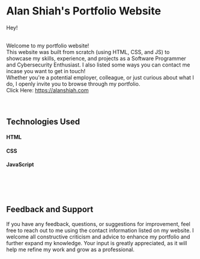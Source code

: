 # Alan Shiah's Portfolio Website
Hey!<br><br>

Welcome to my portfolio website! <br>This website was built from scratch (using HTML, CSS, and JS) to showcase my skills, experience, and projects as a Software Programmer and Cybersecurity Enthusiast. I also listed some ways you can contact me incase you want to get in touch! <br>
Whether you're a potential employer, colleague, or just curious about what I do, I openly invite you to browse through my portfolio.
<br>
Click Here: https://alanshiah.com
<br><br><br>
## Technologies Used
#### HTML <br>
#### CSS <br>
#### JavaScript <br>

<br><br><br>
## Feedback and Support
If you have any feedback, questions, or suggestions for improvement, feel free to reach out to me using the contact information listed on my website. I welcome all constructive criticism and advice to enhance my portfolio and further expand my knowledge. Your input is greatly appreciated, as it will help me refine my work and grow as a professional.
